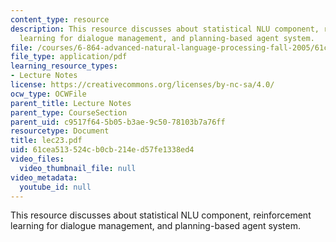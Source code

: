 ```yaml
---
content_type: resource
description: This resource discusses about statistical NLU component, reinforcement
  learning for dialogue management, and planning-based agent system.
file: /courses/6-864-advanced-natural-language-processing-fall-2005/61cea513524cb0cb214ed57fe1338ed4_lec23.pdf
file_type: application/pdf
learning_resource_types:
- Lecture Notes
license: https://creativecommons.org/licenses/by-nc-sa/4.0/
ocw_type: OCWFile
parent_title: Lecture Notes
parent_type: CourseSection
parent_uid: c9517f64-5b05-b3ae-9c50-78103b7a76ff
resourcetype: Document
title: lec23.pdf
uid: 61cea513-524c-b0cb-214e-d57fe1338ed4
video_files:
  video_thumbnail_file: null
video_metadata:
  youtube_id: null
---
```

This resource discusses about statistical NLU component, reinforcement learning for dialogue management, and planning-based agent system.